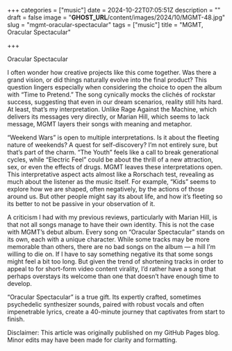 +++
categories = ["music"]
date = 2024-10-22T07:05:51Z
description = ""
draft = false
image = "__GHOST_URL__/content/images/2024/10/MGMT-48.jpg"
slug = "mgmt-oracular-spectacular"
tags = ["music"]
title = "MGMT, Oracular Spectacular"

+++


Oracular Spectacular

I often wonder how creative projects like this come together. Was there a grand vision, or did things naturally evolve into the final product? This question lingers especially when considering the choice to open the album with “Time to Pretend.” The song cynically mocks the clichés of rockstar success, suggesting that even in our dream scenarios, reality still hits hard. At least, that’s my interpretation. Unlike Rage Against the Machine, which delivers its messages very directly, or Marian Hill, which seems to lack message, MGMT layers their songs with meaning and metaphor.

“Weekend Wars” is open to multiple interpretations. Is it about the fleeting nature of weekends? A quest for self-discovery? I’m not entirely sure, but that’s part of the charm. “The Youth” feels like a call to break generational cycles, while “Electric Feel” could be about the thrill of a new attraction, sex, or even the effects of drugs. MGMT leaves these interpretations open. This interpretative aspect acts almost like a Rorschach test, revealing as much about the listener as the music itself. For example, “Kids” seems to explore how we are shaped, often negatively, by the actions of those around us. But other people might say its about life, and how it’s fleeting so its better to not be passive in your observation of it.

A criticism I had with my previous reviews, particularly with Marian Hill, is that not all songs manage to have their own identity. This is not the case with MGMT’s debut album. Every song on “Oracular Spectacular” stands on its own, each with a unique character. While some tracks may be more memorable than others, there are no bad songs on the album — a hill I’m willing to die on. If I have to say something negative its that some songs might feel a bit too long. But given the trend of shortening tracks in order to appeal to for short-form video content virality, I’d rather have a song that perhaps overstays its welcome than one that doesn’t have enough time to develop.

“Oracular Spectacular” is a true gift. Its expertly crafted, sometimes psychedelic synthesizer sounds, paired with robust vocals and often impenetrable lyrics, create a 40-minute journey that captivates from start to finish.

Disclaimer: This article was originally published on my GitHub Pages blog. Minor edits may have been made for clarity and formatting.